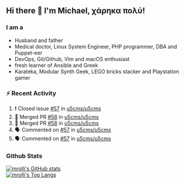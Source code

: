 ## Hi there 👋 I'm Michael, χάρηκα πολύ!

<!--
**mrolli/mrolli** is a ✨ _special_ ✨ repository because its `README.md` (this file) appears on your GitHub profile.

Here are some ideas to get you started:

- 🔭 I’m currently working on ...
- 🌱 I’m currently learning ...
- 👯 I’m looking to collaborate on ...
- 🤔 I’m looking for help with ...
- 💬 Ask me about ...
- 📫 How to reach me: ...
- 😄 Pronouns: ...
- ⚡ Fun fact: ...
-->

### I am a
- Husband and father
- Medical doctor, Linux System Engineer, PHP programmer, DBA and Puppet-eer
- DevOps, Git/Github, Vim and macOS enthusiast
- fresh learner of Ansible and Greek
- Karateka, Modular Synth Geek, LEGO bricks stacker and Playstation gamer 

### :zap: Recent Activity

<!--START_SECTION:activity-->
1. ❗️ Closed issue [#57](https://github.com/u5cms/u5cms/issues/57) in [u5cms/u5cms](https://github.com/u5cms/u5cms)
2. 🎉 Merged PR [#58](https://github.com/u5cms/u5cms/pull/58) in [u5cms/u5cms](https://github.com/u5cms/u5cms)
3. 🎉 Merged PR [#58](https://github.com/u5cms/u5cms/pull/58) in [u5cms/u5cms](https://github.com/u5cms/u5cms)
4. 🗣 Commented on [#57](https://github.com/u5cms/u5cms/issues/57) in [u5cms/u5cms](https://github.com/u5cms/u5cms)
5. 🗣 Commented on [#57](https://github.com/u5cms/u5cms/issues/57) in [u5cms/u5cms](https://github.com/u5cms/u5cms)
<!--END_SECTION:activity-->

### Github Stats
[![mrolli's GitHub stats](https://github-readme-stats.vercel.app/api?username=mrolli&count_private=true&show_icons=true&theme=onedark)](https://github.com/anuraghazra/github-readme-stats)  
[![mrolli's Top Langs](https://github-readme-stats.vercel.app/api/top-langs/?username=mrolli&count_private=true&theme=onedark&hide=c%2B%2B,c,html,cmake,makefile&layout=compact)](https://github.com/anuraghazra/github-readme-stats)
